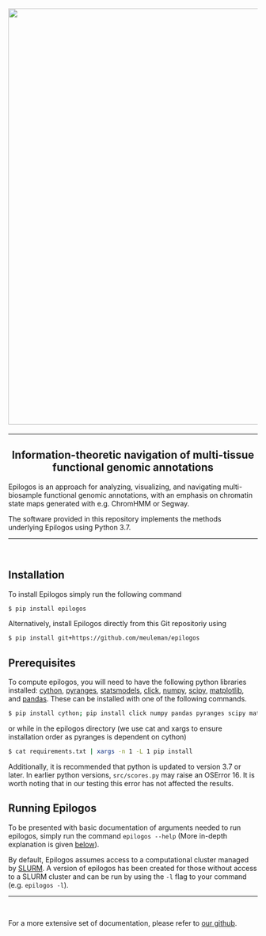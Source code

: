 <h1 align="center">
  <a href="https://github.com/meuleman/epilogos"><img src="https://raw.githubusercontent.com/meuleman/epilogos/main/data/logo.png" width="840"></a>
</h1>

---

<h2 align="center">
    Information-theoretic navigation of multi-tissue functional genomic annotations
</h2>

Epilogos is an approach for analyzing, visualizing, and navigating multi-biosample functional genomic annotations, with an emphasis on chromatin state maps generated with e.g. ChromHMM or Segway.

The software provided in this repository implements the methods underlying Epilogos using Python 3.7. 

---

<br>


## Installation

To install Epilogos simply run the following command
```bash
$ pip install epilogos
```

Alternatively, install Epilogos directly from this Git repositoriy using
```bash
$ pip install git+https://github.com/meuleman/epilogos
```


## Prerequisites

To compute epilogos, you will need to have the following python libraries installed: [cython](https://cython.org/), [pyranges](https://github.com/biocore-ntnu/pyranges), [statsmodels](https://www.statsmodels.org/stable/index.html), [click](https://click.palletsprojects.com/en/7.x/), [numpy](https://numpy.org/), [scipy](https://www.scipy.org/), [matplotlib](https://matplotlib.org/stable/index.html), and [pandas](https://pandas.pydata.org/).
These can be installed with one of the following commands.
```bash
$ pip install cython; pip install click numpy pandas pyranges scipy matplotlib statsmodels
```
or while in the epilogos directory (we use cat and xargs to ensure installation order as pyranges is dependent on cython)
```bash
$ cat requirements.txt | xargs -n 1 -L 1 pip install
```

Additionally, it is recommended that python is updated to version 3.7 or later. 
In earlier python versions, `src/scores.py` may raise an OSError 16. 
It is worth noting that in our testing this error has not affected the results. 


## Running Epilogos

To be presented with basic documentation of arguments needed to run epilogos, simply run the command `epilogos --help` (More in-depth explanation is given [below](#command-line-options)).

By default, Epilogos assumes access to a computational cluster managed by [SLURM](https://slurm.schedmd.com/). 
A version of epilogos has been created for those without access to a SLURM cluster and can be run by using the `-l` flag to your command (e.g. `epilogos -l`).

---

<br>

For a more extensive set of documentation, please refer to [our github](https://github.com/meuleman/epilogos).


